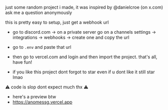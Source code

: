 just some random project i made, it was inspired by @danielcroe (on x.com) ask me a question anonymously 

this is pretty easy to setup, just get a webhook url
- go to discord.com -> on a private server go on a channels settings -> integrations -> webhooks -> create one and copy the url

- go to `.env` and paste that url

- then go to vercel.com and login and then import the project. that's all, have fun!

- if you like this project dont forgot to star even if u dont like it still star lmao

 ⚠️ code is slop dont expect much thx ⚠️
 
- here's a preview btw
- https://anomessg.vercel.app
